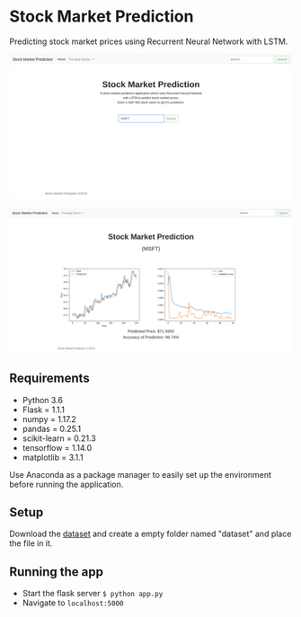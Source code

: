 # Stock Market Prediction

Predicting stock market prices using Recurrent Neural Network with LSTM.

![Cover Image 1](static/images/Cover1.png)

![Cover Image 1](static/images/Cover2.png)

## Requirements
- Python 3.6
- Flask = 1.1.1
- numpy = 1.17.2
- pandas = 0.25.1
- scikit-learn = 0.21.3
- tensorflow = 1.14.0
- matplotlib = 3.1.1

Use Anaconda as a package manager to easily set up the environment before running the application.

## Setup

Download the [dataset](https://www.kaggle.com/camnugent/sandp500#all_stocks_5yr.csv) and create a empty folder named "dataset" and place the file in it.

## Running the app

- Start the flask server `$ python app.py`
- Navigate to `localhost:5000`

